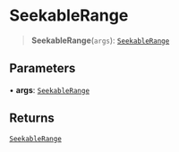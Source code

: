 # SeekableRange

> **SeekableRange**(`args`): [`SeekableRange`](reference/functions/SeekableRange.md)

## Parameters

• **args**: [`SeekableRange`](reference/functions/SeekableRange.md)

## Returns

[`SeekableRange`](reference/functions/SeekableRange.md)
